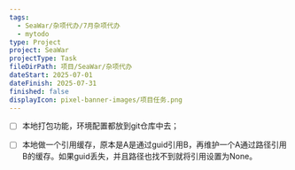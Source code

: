 ```yaml
---
tags:
  - SeaWar/杂项代办/7月杂项代办
  - mytodo
type: Project
project: SeaWar
projectType: Task
fileDirPath: 项目/SeaWar/杂项代办
dateStart: 2025-07-01
dateFinish: 2025-07-31
finished: false
displayIcon: pixel-banner-images/项目任务.png
---
```

- [ ] 本地打包功能，环境配置都放到git仓库中去；
- [ ] 本地做一个引用缓存，原本是A是通过guid引用B，再维护一个A通过路径引用B的缓存。如果guid丢失，并且路径也找不到就将引用设置为None。




